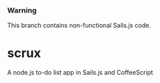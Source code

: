 ### Warning
This branch contains non-functional Sails.js code.

scrux
=====

A node.js to-do list app in Sails.js and CoffeeScript
